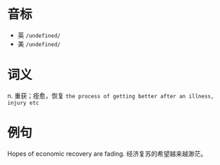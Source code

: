 # 音标

- 英 `/undefined/`
- 美 `/undefined/`

# 词义

n. 重获；痊愈，恢复
`the process of getting better after an illness, injury etc`

# 例句

Hopes of economic recovery are fading.
经济复苏的希望越来越渺茫。


